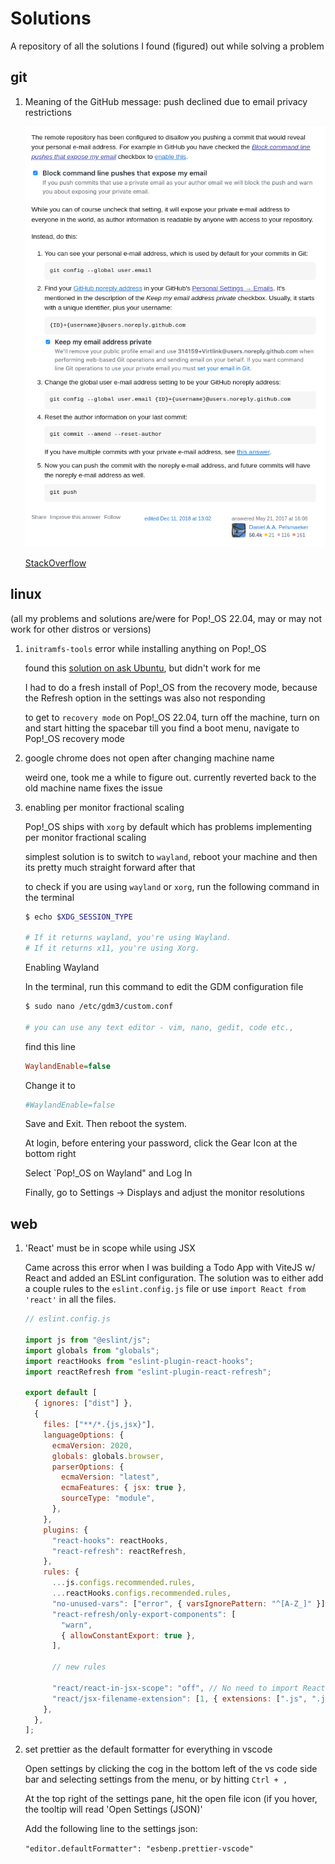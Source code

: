 # Solutions

A repository of all the solutions I found (figured) out while solving a problem

## git

1. Meaning of the GitHub message: push declined due to email privacy restrictions

   ![alt text](image.png)

   [StackOverflow](https://stackoverflow.com/a/44099011)

## linux

(all my problems and solutions are/were for Pop!\_OS 22.04, may or may not work for other distros or versions)

1. `initramfs-tools` error while installing anything on Pop!\_OS

   found this [solution on ask Ubuntu](https://askubuntu.com/questions/1136480/initramfs-error-when-installing-updating), but didn't work for me

   I had to do a fresh install of Pop!\_OS from the recovery mode, because the Refresh option in the settings was also not responding

   to get to `recovery mode` on Pop!\_OS 22.04, turn off the machine, turn on and start hitting the spacebar till you find a boot menu, navigate to Pop!\_OS recovery mode

2. google chrome does not open after changing machine name

   weird one, took me a while to figure out. currently reverted back to the old machine name fixes the issue

3. enabling per monitor fractional scaling

   Pop!\_OS ships with `xorg` by default which has problems implementing per monitor fractional scaling

   simplest solution is to switch to `wayland`, reboot your machine and then its pretty much straight forward after that

   to check if you are using `wayland` or `xorg`, run the following command in the terminal

   ```bash
   $ echo $XDG_SESSION_TYPE

   # If it returns wayland, you're using Wayland.
   # If it returns x11, you're using Xorg.
   ```

   Enabling Wayland

   In the terminal, run this command to edit the GDM configuration file

   ```bash
   $ sudo nano /etc/gdm3/custom.conf

   # you can use any text editor - vim, nano, gedit, code etc.,
   ```

   find this line

   ```ini
   WaylandEnable=false
   ```

   Change it to

   ```ini
   #WaylandEnable=false
   ```

   Save and Exit. Then reboot the system.

   At login, before entering your password, click the Gear Icon at the bottom right

   Select `Pop!\_OS on Wayland" and Log In

   Finally, go to Settings -> Displays and adjust the monitor resolutions

## web

1. 'React' must be in scope while using JSX

   Came across this error when I was building a Todo App with ViteJS w/ React and added an ESLint configuration. The solution was to either add a couple rules to the `eslint.config.js` file or use `import React from 'react'` in all the files.

   ```js
   // eslint.config.js

   import js from "@eslint/js";
   import globals from "globals";
   import reactHooks from "eslint-plugin-react-hooks";
   import reactRefresh from "eslint-plugin-react-refresh";

   export default [
     { ignores: ["dist"] },
     {
       files: ["**/*.{js,jsx}"],
       languageOptions: {
         ecmaVersion: 2020,
         globals: globals.browser,
         parserOptions: {
           ecmaVersion: "latest",
           ecmaFeatures: { jsx: true },
           sourceType: "module",
         },
       },
       plugins: {
         "react-hooks": reactHooks,
         "react-refresh": reactRefresh,
       },
       rules: {
         ...js.configs.recommended.rules,
         ...reactHooks.configs.recommended.rules,
         "no-unused-vars": ["error", { varsIgnorePattern: "^[A-Z_]" }],
         "react-refresh/only-export-components": [
           "warn",
           { allowConstantExport: true },
         ],

         // new rules

         "react/react-in-jsx-scope": "off", // No need to import React in React 19+
         "react/jsx-filename-extension": [1, { extensions: [".js", ".jsx"] }],
       },
     },
   ];
   ```

2. set prettier as the default formatter for everything in vscode

    Open settings by clicking the cog in the bottom left of the vs code side bar and selecting settings from the menu, or by hitting `Ctrl + ,`

    At the top right of the settings pane, hit the open file icon (if you hover, the tooltip will read 'Open Settings (JSON)'

    Add the following line to the settings json:
    
    `"editor.defaultFormatter": "esbenp.prettier-vscode"`